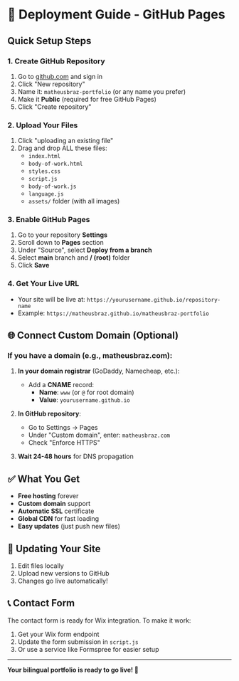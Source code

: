# 🚀 Deployment Guide - GitHub Pages

## Quick Setup Steps

### 1. Create GitHub Repository
1. Go to [github.com](https://github.com) and sign in
2. Click "New repository"
3. Name it: `matheusbraz-portfolio` (or any name you prefer)
4. Make it **Public** (required for free GitHub Pages)
5. Click "Create repository"

### 2. Upload Your Files
1. Click "uploading an existing file"
2. Drag and drop ALL these files:
   - `index.html`
   - `body-of-work.html`
   - `styles.css`
   - `script.js`
   - `body-of-work.js`
   - `language.js`
   - `assets/` folder (with all images)

### 3. Enable GitHub Pages
1. Go to your repository **Settings**
2. Scroll down to **Pages** section
3. Under "Source", select **Deploy from a branch**
4. Select **main** branch and **/ (root)** folder
5. Click **Save**

### 4. Get Your Live URL
- Your site will be live at: `https://yourusername.github.io/repository-name`
- Example: `https://matheusbraz.github.io/matheusbraz-portfolio`

## 🌐 Connect Custom Domain (Optional)

### If you have a domain (e.g., matheusbraz.com):

1. **In your domain registrar** (GoDaddy, Namecheap, etc.):
   - Add a **CNAME** record:
     - **Name**: `www` (or `@` for root domain)
     - **Value**: `yourusername.github.io`

2. **In GitHub repository**:
   - Go to Settings → Pages
   - Under "Custom domain", enter: `matheusbraz.com`
   - Check "Enforce HTTPS"

3. **Wait 24-48 hours** for DNS propagation

## ✅ What You Get

- **Free hosting** forever
- **Custom domain** support
- **Automatic SSL** certificate
- **Global CDN** for fast loading
- **Easy updates** (just push new files)

## 🔄 Updating Your Site

1. Edit files locally
2. Upload new versions to GitHub
3. Changes go live automatically!

## 📞 Contact Form

The contact form is ready for Wix integration. To make it work:
1. Get your Wix form endpoint
2. Update the form submission in `script.js`
3. Or use a service like Formspree for easier setup

---

**Your bilingual portfolio is ready to go live! 🎉**
